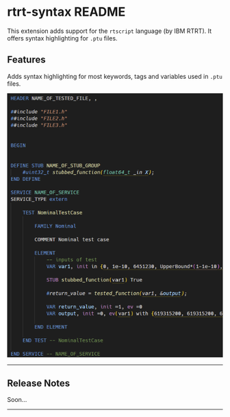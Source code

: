 # rtrt-syntax README

This extension adds support for the `rtscript` language (by IBM RTRT). It offers syntax highlighting for `.ptu` files.

## Features

Adds syntax highlighting for most keywords, tags and variables used in `.ptu` files.

![Overview](images/Overview-rtscript-syntax.png)

---

<!-- ## Requirements

If you have any requirements or dependencies, add a section describing those and how to install and configure them. -->

<!-- ## Extension Settings

Include if your extension adds any VS Code settings through the `contributes.configuration` extension point.

For example:

This extension contributes the following settings:

* `myExtension.enable`: enable/disable this extension
* `myExtension.thing`: set to `blah` to do something -->

<!-- ## Known Issues

Calling out known issues can help limit users opening duplicate issues against your extension. -->

## Release Notes

Soon...

---
